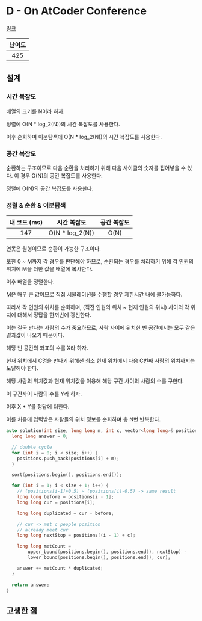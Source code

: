 # D - On AtCoder Conference

[링크](https://atcoder.jp/contests/abc429/tasks/abc429_d)

| 난이도 |
| :----: |
|  425   |

## 설계

### 시간 복잡도

배열의 크기를 N이라 하자.

정렬에 O(N \* log_2(N))의 시간 복잡도를 사용한다.

이후 순회하며 이분탐색에 O(N \* log_2(N))의 시간 복잡도를 사용한다.

### 공간 복잡도

순환하는 구조이므로 다음 순환을 처리하기 위해 다음 사이클의 숫자를 집어넣을 수 있다. 이 경우 O(N)의 공간 복잡도를 사용한다.

정렬에 O(N)의 공간 복잡도를 사용한다.

### 정렬 & 순환 & 이분탐색

| 내 코드 (ms) |   시간 복잡도    | 공간 복잡도 |
| :----------: | :--------------: | :---------: |
|     147      | O(N \* log_2(N)) |    O(N)     |

연못은 원형이므로 순환이 가능한 구조이다.

또한 0 ~ M까지 각 경우를 판단해야 하므로, 순환되는 경우를 처리하기 위해 각 인원의 위치에 M을 더한 값을 배열에 복사한다.

이후 배열을 정렬한다.

M은 매우 큰 값이므로 직접 시뮬레이션을 수행할 경우 제한시간 내에 불가능하다.

따라서 각 인원의 위치를 순회하며, (직전 인원의 위치 ~ 현재 인원의 위치) 사이의 각 위치에 대해서 정답을 한꺼번에 갱신한다.

이는 결국 만나는 사람의 수가 중요하므로, 사람 사이에 위치한 빈 공간에서는 모두 같은 결과값이 나오기 때문이다.

해당 빈 공간의 좌표의 수를 X라 하자.

현재 위치에서 C명을 만나기 위해선 최소 현재 위치에서 다음 C번째 사람의 위치까지는 도달해야 한다.

해당 사람의 위치값과 현재 위치값을 이용해 해당 구간 사이의 사람의 수를 구한다.

이 구간사이 사람의 수를 Y라 하자.

이후 X \* Y를 정답에 더한다.

이를 처음에 입력받은 사람들의 위치 정보를 순회하며 총 N번 반복한다.

```cpp
auto solution(int size, long long m, int c, vector<long long>& positions) {
  long long answer = 0;

  // double cycle
  for (int i = 0; i < size; i++) {
    positions.push_back(positions[i] + m);
  }

  sort(positions.begin(), positions.end());

  for (int i = 1; i < size + 1; i++) {
    // (positions[i-1]+0.5) ~ (positions[i]-0.5) -> same result
    long long before = positions[i - 1];
    long long cur = positions[i];

    long long duplicated = cur - before;

    // cur -> met c people position
    // already meet cur
    long long nextStop = positions[(i - 1) + c];

    long long metCount =
        upper_bound(positions.begin(), positions.end(), nextStop) -
        lower_bound(positions.begin(), positions.end(), cur);

    answer += metCount * duplicated;
  }

  return answer;
}
```

## 고생한 점
